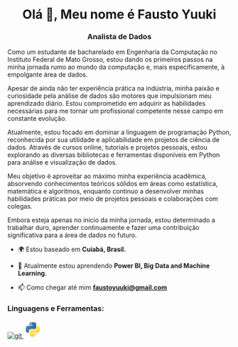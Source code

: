 <h1 align="center">Olá 👋, Meu nome é Fausto Yuuki</h1>
<h3 align="center">Analista de Dados</h3>

Como um estudante de bacharelado em Engenharia da Computação no Instituto Federal de Mato Grosso, estou dando os primeiros passos na minha jornada rumo ao mundo da computação e, mais especificamente, à empolgante área de dados.

Apesar de ainda não ter experiência prática na indústria, minha paixão e curiosidade pela análise de dados são motores que impulsionam meu aprendizado diário. Estou comprometido em adquirir as habilidades necessárias para me tornar um profissional competente nesse campo em constante evolução.

Atualmente, estou focado em dominar a linguagem de programação Python, reconhecida por sua utilidade e aplicabilidade em projetos de ciência de dados. Através de cursos online, tutoriais e projetos pessoais, estou explorando as diversas bibliotecas e ferramentas disponíveis em Python para análise e visualização de dados.

Meu objetivo é aproveitar ao máximo minha experiência acadêmica, absorvendo conhecimentos teóricos sólidos em áreas como estatística, matemática e algoritmos, enquanto continuo a desenvolver minhas habilidades práticas por meio de projetos pessoais e colaborações com colegas.

Embora esteja apenas no início da minha jornada, estou determinado a trabalhar duro, aprender continuamente e fazer uma contribuição significativa para a área de dados no futuro.

- 🌍 Estou baseado em **Cuiabá, Brasil.**

- 🧠 Atualmente estou aprendendo **Power BI, Big Data and Machine Learning.**

- 📫 Como chegar até mim **faustoyuuki@gmail.com**

<h3 align="left">Linguagens e Ferramentas:</h3>
<p align="left"> <a href="https://git-scm.com/" target="_blank" rel="noreferrer"> <img src="https://www.vectorlogo.zone/logos/git-scm/git-scm-icon.svg" alt="git" width="40" height="40"/> </a> <a href="https://www.python.org" target="_blank" rel="noreferrer"> <img src="https://raw.githubusercontent.com/devicons/devicon/master/icons/python/python-original.svg" alt="python" width="40" height="40"/> </a> </p>
